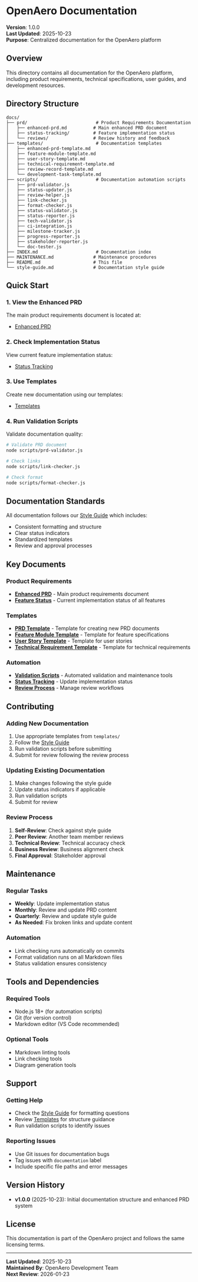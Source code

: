 # OpenAero Documentation

**Version**: 1.0.0  
**Last Updated**: 2025-10-23  
**Purpose**: Centralized documentation for the OpenAero platform

## Overview

This directory contains all documentation for the OpenAero platform, including product requirements, technical specifications, user guides, and development resources.

## Directory Structure

```
docs/
├── prd/                          # Product Requirements Documentation
│   ├── enhanced-prd.md          # Main enhanced PRD document
│   ├── status-tracking/         # Feature implementation status
│   └── reviews/                 # Review history and feedback
├── templates/                    # Documentation templates
│   ├── enhanced-prd-template.md
│   ├── feature-module-template.md
│   ├── user-story-template.md
│   ├── technical-requirement-template.md
│   ├── review-record-template.md
│   └── development-task-template.md
├── scripts/                      # Documentation automation scripts
│   ├── prd-validator.js
│   ├── status-updater.js
│   ├── review-helper.js
│   ├── link-checker.js
│   ├── format-checker.js
│   ├── status-validator.js
│   ├── status-reporter.js
│   ├── tech-validator.js
│   ├── ci-integration.js
│   ├── milestone-tracker.js
│   ├── progress-reporter.js
│   ├── stakeholder-reporter.js
│   └── doc-tester.js
├── INDEX.md                      # Documentation index
├── MAINTENANCE.md               # Maintenance procedures
├── README.md                    # This file
└── style-guide.md               # Documentation style guide
```

## Quick Start

### 1. View the Enhanced PRD
The main product requirements document is located at:
- [Enhanced PRD](prd/enhanced-prd.md)

### 2. Check Implementation Status
View current feature implementation status:
- [Status Tracking](prd/status-tracking/)

### 3. Use Templates
Create new documentation using our templates:
- [Templates](templates/)

### 4. Run Validation Scripts
Validate documentation quality:
```bash
# Validate PRD document
node scripts/prd-validator.js

# Check links
node scripts/link-checker.js

# Check format
node scripts/format-checker.js
```

## Documentation Standards

All documentation follows our [Style Guide](style-guide.md) which includes:
- Consistent formatting and structure
- Clear status indicators
- Standardized templates
- Review and approval processes

## Key Documents

### Product Requirements
- **[Enhanced PRD](prd/enhanced-prd.md)** - Main product requirements document
- **[Feature Status](prd/status-tracking/)** - Current implementation status of all features

### Templates
- **[PRD Template](templates/enhanced-prd-template.md)** - Template for creating new PRD documents
- **[Feature Module Template](templates/feature-module-template.md)** - Template for feature specifications
- **[User Story Template](templates/user-story-template.md)** - Template for user stories
- **[Technical Requirement Template](templates/technical-requirement-template.md)** - Template for technical requirements

### Automation
- **[Validation Scripts](scripts/)** - Automated validation and maintenance tools
- **[Status Tracking](scripts/status-updater.js)** - Update implementation status
- **[Review Process](scripts/review-helper.js)** - Manage review workflows

## Contributing

### Adding New Documentation
1. Use appropriate templates from `templates/`
2. Follow the [Style Guide](style-guide.md)
3. Run validation scripts before submitting
4. Submit for review following the review process

### Updating Existing Documentation
1. Make changes following the style guide
2. Update status indicators if applicable
3. Run validation scripts
4. Submit for review

### Review Process
1. **Self-Review**: Check against style guide
2. **Peer Review**: Another team member reviews
3. **Technical Review**: Technical accuracy check
4. **Business Review**: Business alignment check
5. **Final Approval**: Stakeholder approval

## Maintenance

### Regular Tasks
- **Weekly**: Update implementation status
- **Monthly**: Review and update PRD content
- **Quarterly**: Review and update style guide
- **As Needed**: Fix broken links and update content

### Automation
- Link checking runs automatically on commits
- Format validation runs on all Markdown files
- Status validation ensures consistency

## Tools and Dependencies

### Required Tools
- Node.js 18+ (for automation scripts)
- Git (for version control)
- Markdown editor (VS Code recommended)

### Optional Tools
- Markdown linting tools
- Link checking tools
- Diagram generation tools

## Support

### Getting Help
- Check the [Style Guide](style-guide.md) for formatting questions
- Review [Templates](templates/) for structure guidance
- Run validation scripts to identify issues

### Reporting Issues
- Use Git issues for documentation bugs
- Tag issues with `documentation` label
- Include specific file paths and error messages

## Version History

- **v1.0.0** (2025-10-23): Initial documentation structure and enhanced PRD system

## License

This documentation is part of the OpenAero project and follows the same licensing terms.

---

**Last Updated**: 2025-10-23  
**Maintained By**: OpenAero Development Team  
**Next Review**: 2026-01-23
